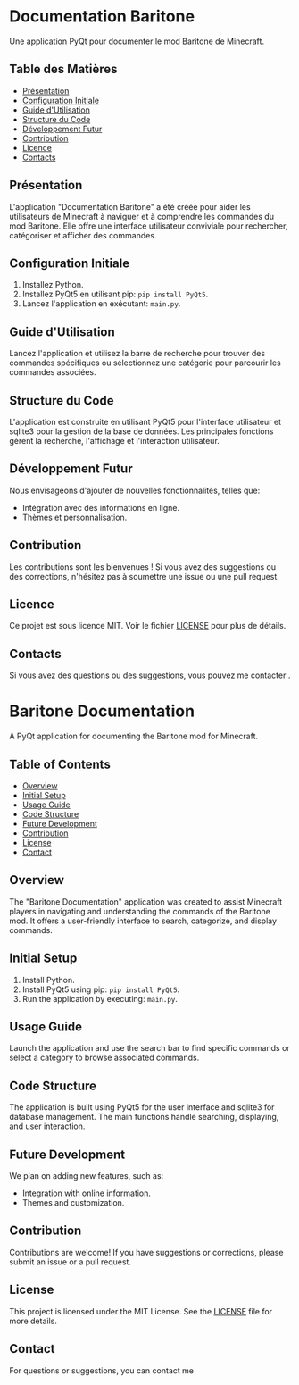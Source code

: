 # Documentation Baritone

Une application PyQt pour documenter le mod Baritone de Minecraft.

## Table des Matières

- [Présentation](#présentation)
- [Configuration Initiale](#configuration-initiale)
- [Guide d'Utilisation](#guide-dutilisation)
- [Structure du Code](#structure-du-code)
- [Développement Futur](#développement-futur)
- [Contribution](#contribution)
- [Licence](#licence)
- [Contacts](#contacts)

## Présentation

L'application "Documentation Baritone" a été créée pour aider les utilisateurs de Minecraft à naviguer et à comprendre les commandes du mod Baritone. Elle offre une interface utilisateur conviviale pour rechercher, catégoriser et afficher des commandes.

## Configuration Initiale

1. Installez Python.
2. Installez PyQt5 en utilisant pip: `pip install PyQt5`.
3. Lancez l'application en exécutant: `main.py`.

## Guide d'Utilisation

Lancez l'application et utilisez la barre de recherche pour trouver des commandes spécifiques ou sélectionnez une catégorie pour parcourir les commandes associées.

## Structure du Code

L'application est construite en utilisant PyQt5 pour l'interface utilisateur et sqlite3 pour la gestion de la base de données. Les principales fonctions gèrent la recherche, l'affichage et l'interaction utilisateur.

## Développement Futur

Nous envisageons d'ajouter de nouvelles fonctionnalités, telles que:
- Intégration avec des informations en ligne.
- Thèmes et personnalisation.

## Contribution

Les contributions sont les bienvenues ! Si vous avez des suggestions ou des corrections, n'hésitez pas à soumettre une issue ou une pull request.

## Licence

Ce projet est sous licence MIT. Voir le fichier [LICENSE](LICENSE) pour plus de détails.

## Contacts

Si vous avez des questions ou des suggestions, vous pouvez me contacter .



# Baritone Documentation

A PyQt application for documenting the Baritone mod for Minecraft.

## Table of Contents

- [Overview](#overview)
- [Initial Setup](#initial-setup)
- [Usage Guide](#usage-guide)
- [Code Structure](#code-structure)
- [Future Development](#future-development)
- [Contribution](#contribution)
- [License](#license)
- [Contact](#contact)

## Overview

The "Baritone Documentation" application was created to assist Minecraft players in navigating and understanding the commands of the Baritone mod. It offers a user-friendly interface to search, categorize, and display commands.

## Initial Setup

1. Install Python.
2. Install PyQt5 using pip: `pip install PyQt5`.
3. Run the application by executing: `main.py`.

## Usage Guide

Launch the application and use the search bar to find specific commands or select a category to browse associated commands.

## Code Structure

The application is built using PyQt5 for the user interface and sqlite3 for database management. The main functions handle searching, displaying, and user interaction.

## Future Development

We plan on adding new features, such as:
- Integration with online information.
- Themes and customization.

## Contribution

Contributions are welcome! If you have suggestions or corrections, please submit an issue or a pull request.

## License

This project is licensed under the MIT License. See the [LICENSE](LICENSE) file for more details.

## Contact

For questions or suggestions, you can contact me

